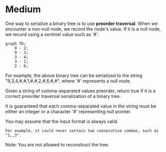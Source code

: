 # Medium

One way to serialize a binary tree is to use **preorder traversal**. When we encounter a non-null node, we record the node's value. If it is a null node, we record using a sentinel value such as *'#'*.

```mermaid
graph TD;
    9 - 2;
    9 - 3;
    3 - 4;
    3 - 1;
    2 - 6;
```

For example, the above binary tree can be serialized to the string "9,3,4,#,#,1,#,#,2,#,6,#,#", where '#' represents a null node.

Given a string of comma-separated values preorder, return true if it is a correct preorder traversal serialization of a binary tree.

It is guaranteed that each comma-separated value in the string must be either an integer or a character '#' representing null pointer.

You may assume that the input format is always valid.

    For example, it could never contain two consecutive commas, such as "1,,3".

Note: You are not allowed to reconstruct the tree.